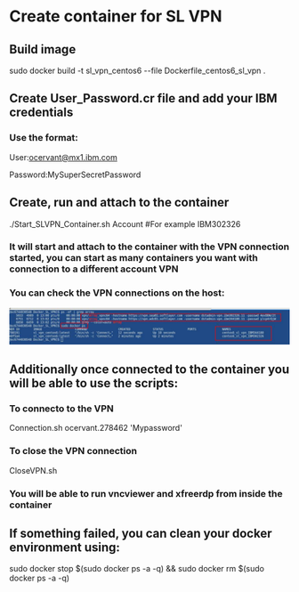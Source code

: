 # Create container for SL VPN

## Build image

sudo docker build -t sl_vpn_centos6 --file Dockerfile_centos6_sl_vpn .

## Create User_Password.cr file and add your IBM credentials

### Use the format:

User:ocervant@mx1.ibm.com

Password:MySuperSecretPassword

## Create, run and attach to the container

./Start_SLVPN_Container.sh Account #For example IBM302326

### It will start and attach to the container with the VPN connection started, you can start as many containers you want with connection to a different account VPN

### You can check the VPN connections on the host:

![GitHub Logo](pictures/docker_vpn.jpg)

## Additionally once connected to the container you will be able to use the scripts:

### To connecto to the VPN

Connection.sh ocervant.278462 'Mypassword' 

### To close the VPN connection

CloseVPN.sh

### You will be able to run vncviewer and xfreerdp from inside the container 

## If something failed, you can clean your docker environment using:

sudo docker stop $(sudo docker ps -a -q) && sudo docker rm $(sudo docker ps -a -q)


